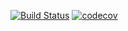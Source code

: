 [![Build Status](https://travis-ci.org/andreiHi/carShop.svg?branch=master)](https://travis-ci.org/andreiHi/carShop)
[![codecov](https://codecov.io/gh/andreiHi/carShop/branch/master/graph/badge.svg)](https://codecov.io/gh/andreiHi/carShop)